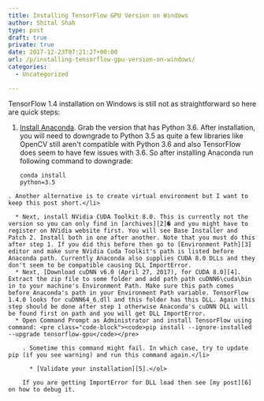 ```yaml
---
title: Installing TensorFlow GPU Version on Windows
author: Shital Shah
type: post
draft: true
private: true
date: 2017-12-23T07:21:27+00:00
url: /p/installing-tensorflow-gpu-version-on-windows/
categories:
  - Uncategorized

---
```

TensorFlow 1.4 installation on Windows is still not as straightforward so here are quick steps:

  1. [Install Anaconda][1]. Grab the version that has Python 3.6. After installation, you will need to downgrade to Python 3.5 as quite a few libraries like OpenCV still aren't compatible with Python 3.6 and also TensorFlow does seem to have few issues with 3.6. So after installing Anaconda run following command to downgrade: <pre class="code-block"><code>conda install python=3.5</code></pre>

    . Another alternative is to create virtual environment but I want to keep this post short.</li>

      * Next, install NVidia CUDA Toolkit 8.0. This is currently not the version so you can only find in [archives][2]� and you might have to register on NVidia website first. You will see Base Installer and Patch 2. Install both in one after another. Note that you must do this after step 1. If you did this before then go to [Environment Path][3] editor and make sure NVidia Cuda Toolkit's path is listed before Anaconda path. Currently Anaconda also supplies CUDA 8.0 DLLs and they don't seem to be compatible causing DLL ImportError.
      * Next, [Download cuDNN v6.0 (April 27, 2017), for CUDA 8.0][4]. Extract the zip file to some folder and add path path cuDNN6\cuda\bin in to your machine's Environment Path. Make sure this path comes before Anaconda's path in your Environment Path variable. TensorFlow 1.4.0 looks for cuDNN64_6.dll and this folder has this DLL. Again this step should be done after step 1 otherwise Anaconda's cuDNN DLL will be found first on path and you will get DLL ImportError.
      * Open Command Prompt as Administrator and install TensorFlow using command: <pre class="code-block"><code>pip install --ignore-installed --upgrade tensorflow-gpu</code></pre>

        . Sometime this command might fail. In which case, try to update pip (if you see warning) and run this command again.</li>

          * [Validate your installation][5].</ol>

        If you are getting ImportError for DLL load then see [my post][6] on how to debug it.

 [1]: https://www.anaconda.com/download/
 [2]: https://developer.nvidia.com/cuda-80-ga2-download-archive
 [3]: https://superuser.com/questions/284342/what-are-path-and-other-environment-variables-and-how-can-i-set-or-use-them
 [4]: https://developer.nvidia.com/rdp/cudnn-download
 [5]: https://www.tensorflow.org/install/install_windows#validate_your_installation
 [6]: http://shitalshah.com/p/debugging-tensorflow-dll-importerror/